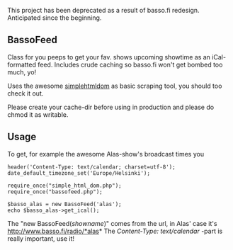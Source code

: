 This project has been deprecated as a result of basso.fi redesign. Anticipated since the beginning.


BassoFeed
---------

Class for you peeps to get your fav. shows upcoming showtime as an iCal-formatted feed. Includes crude caching so basso.fi won't get bombed too much, yo!

Uses the awesome [simplehtmldom](http://simplehtmldom.sourceforge.net/) as basic scraping tool, you should too check it out.

Please create your cache-dir before using in production and please do chmod it as writable.

Usage
-----
To get, for example the awesome Alas-show's broadcast times you 

    header('Content-Type: text/calendar; charset=utf-8');
    date_default_timezone_set('Europe/Helsinki');
    
    require_once("simple_html_dom.php");
    require_once("bassofeed.php");
    
    $basso_alas = new BassoFeed('alas');
    echo $basso_alas->get_ical();

The "new BassoFeed(_showname_)" comes from the url, in Alas' case it's http://www.basso.fi/radio/*alas*
The *Content-Type: text/calendar* -part is really important, use it!